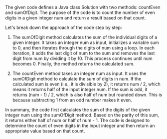 The given code defines a Java class Solution with two methods: countEven and sumOfDigit. The purpose of the code is to count the number of even digits in a given integer num and return a result based on that count.

Let's break down the approach of the code step by step:

1. The sumOfDigit method calculates the sum of the individual digits of a given integer. It takes an integer num as input, initializes a variable sum to 0, and then 	iterates through the digits of num using a loop. In each iteration, it adds the last digit of num to the sum and removes the last digit from num by dividing 	it by 10. This process continues until num becomes 0. Finally, the method returns the calculated sum.

2. The countEven method takes an integer num as input. It uses the sumOfDigit method to calculate the sum of digits in num. If the calculated sum is even (i.e., it is 	divisible by 2), it returns num / 2, which means it returns half of the input integer num. If the sum is odd, it returns (num - 1) / 2, which is also half of 	num but rounded down. This is because subtracting 1 from an odd number makes it even.


In summary, the code first calculates the sum of the digits of the given integer num using the sumOfDigit method. Based on the parity of this sum, it returns either half of num or half of num - 1. The code is designed to determine the count of even digits in the input integer and then return an appropriate value based on that count.
